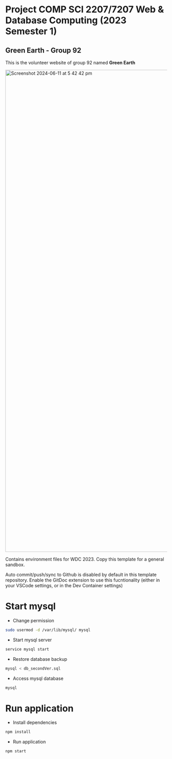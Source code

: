 # Project COMP SCI 2207/7207 Web & Database Computing (2023 Semester 1)
## Green Earth - Group 92
This is the volunteer website of group 92 named **Green Earth**

<img width="1500" alt="Screenshot 2024-06-11 at 5 42 42 pm" src="https://github.com/UAdelaide/24S1_WDC_UG_Group_92/assets/140358233/71263da1-2420-4a29-9a4e-b4730dda3875">

Contains environment files for WDC 2023. Copy this template for a general sandbox.

Auto commit/push/sync to Github is disabled by default in this template repository.
Enable the GitDoc extension to use this fucntionality (either in your VSCode settings, or in the Dev Container settings)


# Start mysql
- Change permission
```bash
sudo usermod -d /var/lib/mysql/ mysql
```

- Start mysql server
```bash
service mysql start
```

- Restore database backup
```bash
mysql < db_secondVer.sql
```

- Access mysql database
```bash
mysql
```

# Run application
- Install dependencies
```bash
npm install
```
- Run application
```bash
npm start
```
